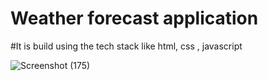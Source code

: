 # Weather forecast application 

#It is build using the tech stack like html, css , javascript

![Screenshot (175)](https://github.com/MaheshGuduru3/weatherapp/assets/136345745/26ac3e53-c0d2-45aa-a90f-faa3244a034c)



